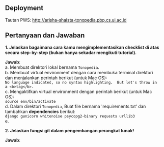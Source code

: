 ## Deployment
Tautan PWS: http://arisha-shaista-tonopedia.pbp.cs.ui.ac.id

## Pertanyaan dan Jawaban
**1. Jelaskan bagaimana cara kamu mengimplementasikan checklist di atas secara step-by-step (bukan hanya sekadar mengikuti tutorial).** </br>  
   
   **Jawab:** </br>
     a. Membuat direktori lokal bernama `Tonopedia`. </br>
     b. Membuat virtual environment dengan cara membuka terminal direktori dan menjalankan perintah berikut (untuk Mac OS): </br>
        ```
        No language indicated, so no syntax highlighting. 
        But let's throw in a <b>tag</b>.
        ```
        </br>
     c. Mengaktifkan virtual environment dengan perintah berikut (untuk Mac OS): </br>
        ```
        source env/bin/activate
        ```
        </br>
     d. Dalam direktori `Tonopedia`, Buat file bernama 'requirements.txt' dan tambahkan __dependencies__ berikut: </br>
        ```
        django
        gunicorn
        whitenoise
        psycopg2-binary
        requests
        urllib3
        ```
        </br>
     e. 

**2. Jelaskan fungsi git dalam pengembangan perangkat lunak!** </br>  

   **Jawab:** </br>  
